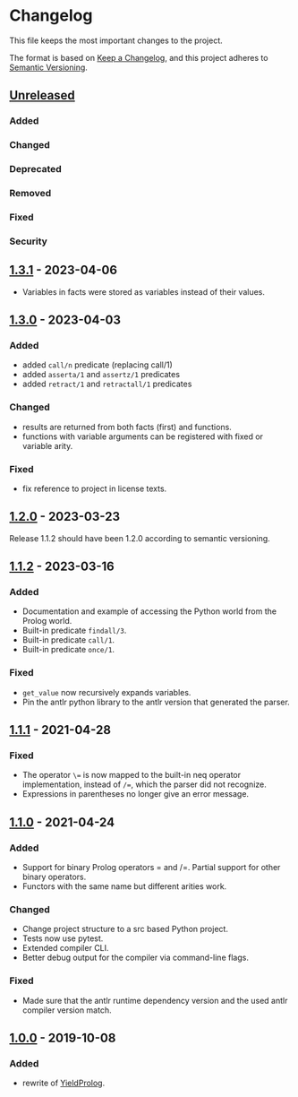 # Changelog

This file keeps the most important changes to the project.

The format is based on [Keep a Changelog](https://keepachangelog.com/en/1.0.0/),
and this project adheres to [Semantic Versioning](https://semver.org/spec/v2.0.0.html).

## [Unreleased]

### Added
### Changed
### Deprecated
### Removed
### Fixed
### Security

## [1.3.1] - 2023-04-06

* Variables in facts were stored as variables instead of their values.

## [1.3.0] - 2023-04-03

### Added

- added `call/n` predicate (replacing call/1)
- added `asserta/1` and `assertz/1` predicates
- added `retract/1` and `retractall/1` predicates

### Changed

- results are returned from both facts (first) and functions.
- functions with variable arguments can be registered with fixed or variable arity.

### Fixed

- fix reference to project in license texts.


## [1.2.0] - 2023-03-23

Release 1.1.2 should have been 1.2.0 according to semantic versioning.

## [1.1.2] - 2023-03-16

### Added

- Documentation and example of accessing the Python world from the Prolog world.
- Built-in predicate `findall/3`.
- Built-in predicate `call/1`.
- Built-in predicate `once/1`.

### Fixed

- `get_value` now recursively expands variables.
- Pin the antlr python library to the antlr version that generated the parser.

## [1.1.1] - 2021-04-28

### Fixed

- The operator `\=` is now mapped to the built-in neq operator implementation, instead of `/=`, which the parser did not recognize.
- Expressions in parentheses no longer give an error message.


## [1.1.0] - 2021-04-24

### Added

- Support for binary Prolog operators = and /=. Partial support for other binary operators.
- Functors with the same name but different arities work.

### Changed

- Change project structure to a src based Python project.
- Tests now use pytest.
- Extended compiler CLI.
- Better debug output for the compiler via command-line flags.

### Fixed

- Made sure that the antlr runtime dependency version and the used antlr compiler version match.

## [1.0.0] - 2019-10-08

### Added

- rewrite of [YieldProlog](http://yieldprolog.sourceforge.net/).

[Unreleased]: https://github.com/timhemel/yldprolog/compare/1.3.1...HEAD
[1.3.1]: https://github.com/timhemel/yldprolog/compare/1.3.0...1.3.1
[1.3.0]: https://github.com/timhemel/yldprolog/compare/1.2.0...1.3.0
[1.2.0]: https://github.com/timhemel/yldprolog/compare/1.1.2...1.2.0
[1.1.2]: https://github.com/timhemel/yldprolog/compare/1.1.1...1.1.2
[1.1.1]: https://github.com/timhemel/yldprolog/compare/1.1.0...1.1.1
[1.1.0]: https://github.com/timhemel/yldprolog/compare/1.0.0...1.1.0
[1.0.0]: https://github.com/timhemel/yldprolog/releases/tag/1.0.0
